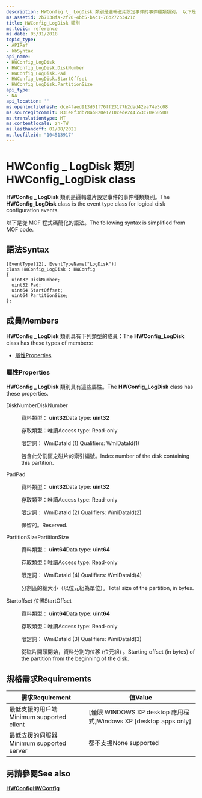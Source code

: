 ```yaml
---
description: HWConfig \_ LogDisk 類別是邏輯磁片設定事件的事件種類類別。 以下是從 MOF 程式碼簡化的語法。
ms.assetid: 2b7038fa-2f20-4bb5-bac1-76b272b3421c
title: HWConfig_LogDisk 類別
ms.topic: reference
ms.date: 05/31/2018
topic_type:
- APIRef
- kbSyntax
api_name:
- HWConfig_LogDisk
- HWConfig_LogDisk.DiskNumber
- HWConfig_LogDisk.Pad
- HWConfig_LogDisk.StartOffset
- HWConfig_LogDisk.PartitionSize
api_type:
- NA
api_location: ''
ms.openlocfilehash: dce4faed913d01f76ff23177b2dad42ea74e5c08
ms.sourcegitcommit: 831e8f3db78ab820e1710cede244553c70e50500
ms.translationtype: MT
ms.contentlocale: zh-TW
ms.lasthandoff: 01/08/2021
ms.locfileid: "104513917"
---
```

# <a name="hwconfig_logdisk-class"></a><span data-ttu-id="b015e-104">HWConfig \_ LogDisk 類別</span><span class="sxs-lookup"><span data-stu-id="b015e-104">HWConfig\_LogDisk class</span></span>

<span data-ttu-id="b015e-105">**HWConfig \_ LogDisk** 類別是邏輯磁片設定事件的事件種類類別。</span><span class="sxs-lookup"><span data-stu-id="b015e-105">The **HWConfig\_LogDisk** class is the event type class for logical disk configuration events.</span></span>

<span data-ttu-id="b015e-106">以下是從 MOF 程式碼簡化的語法。</span><span class="sxs-lookup"><span data-stu-id="b015e-106">The following syntax is simplified from MOF code.</span></span>

## <a name="syntax"></a><span data-ttu-id="b015e-107">語法</span><span class="sxs-lookup"><span data-stu-id="b015e-107">Syntax</span></span>

``` syntax
[EventType(12), EventTypeName("LogDisk")]
class HWConfig_LogDisk : HWConfig
{
  uint32 DiskNumber;
  uint32 Pad;
  uint64 StartOffset;
  uint64 PartitionSize;
};
```

## <a name="members"></a><span data-ttu-id="b015e-108">成員</span><span class="sxs-lookup"><span data-stu-id="b015e-108">Members</span></span>

<span data-ttu-id="b015e-109">**HWConfig \_ LogDisk** 類別具有下列類型的成員：</span><span class="sxs-lookup"><span data-stu-id="b015e-109">The **HWConfig\_LogDisk** class has these types of members:</span></span>

-   [<span data-ttu-id="b015e-110">屬性</span><span class="sxs-lookup"><span data-stu-id="b015e-110">Properties</span></span>](#properties)

### <a name="properties"></a><span data-ttu-id="b015e-111">屬性</span><span class="sxs-lookup"><span data-stu-id="b015e-111">Properties</span></span>

<span data-ttu-id="b015e-112">**HWConfig \_ LogDisk** 類別具有這些屬性。</span><span class="sxs-lookup"><span data-stu-id="b015e-112">The **HWConfig\_LogDisk** class has these properties.</span></span>

<dl> <dt>

<span data-ttu-id="b015e-113">DiskNumber</span><span class="sxs-lookup"><span data-stu-id="b015e-113">DiskNumber</span></span>
</dt> <dd> <dl> <dt>

<span data-ttu-id="b015e-114">資料類型： **uint32**</span><span class="sxs-lookup"><span data-stu-id="b015e-114">Data type: **uint32**</span></span>
</dt> <dt>

<span data-ttu-id="b015e-115">存取類型：唯讀</span><span class="sxs-lookup"><span data-stu-id="b015e-115">Access type: Read-only</span></span>
</dt> <dt>

<span data-ttu-id="b015e-116">限定詞： WmiDataId (1) </span><span class="sxs-lookup"><span data-stu-id="b015e-116">Qualifiers: WmiDataId(1)</span></span>
</dt> </dl>

<span data-ttu-id="b015e-117">包含此分割區之磁片的索引編號。</span><span class="sxs-lookup"><span data-stu-id="b015e-117">Index number of the disk containing this partition.</span></span>

</dd> <dt>

<span data-ttu-id="b015e-118">Pad</span><span class="sxs-lookup"><span data-stu-id="b015e-118">Pad</span></span>
</dt> <dd> <dl> <dt>

<span data-ttu-id="b015e-119">資料類型： **uint32**</span><span class="sxs-lookup"><span data-stu-id="b015e-119">Data type: **uint32**</span></span>
</dt> <dt>

<span data-ttu-id="b015e-120">存取類型：唯讀</span><span class="sxs-lookup"><span data-stu-id="b015e-120">Access type: Read-only</span></span>
</dt> <dt>

<span data-ttu-id="b015e-121">限定詞： WmiDataId (2) </span><span class="sxs-lookup"><span data-stu-id="b015e-121">Qualifiers: WmiDataId(2)</span></span>
</dt> </dl>

<span data-ttu-id="b015e-122">保留的。</span><span class="sxs-lookup"><span data-stu-id="b015e-122">Reserved.</span></span>

</dd> <dt>

<span data-ttu-id="b015e-123">PartitionSize</span><span class="sxs-lookup"><span data-stu-id="b015e-123">PartitionSize</span></span>
</dt> <dd> <dl> <dt>

<span data-ttu-id="b015e-124">資料類型： **uint64**</span><span class="sxs-lookup"><span data-stu-id="b015e-124">Data type: **uint64**</span></span>
</dt> <dt>

<span data-ttu-id="b015e-125">存取類型：唯讀</span><span class="sxs-lookup"><span data-stu-id="b015e-125">Access type: Read-only</span></span>
</dt> <dt>

<span data-ttu-id="b015e-126">限定詞： WmiDataId (4) </span><span class="sxs-lookup"><span data-stu-id="b015e-126">Qualifiers: WmiDataId(4)</span></span>
</dt> </dl>

<span data-ttu-id="b015e-127">分割區的總大小（以位元組為單位）。</span><span class="sxs-lookup"><span data-stu-id="b015e-127">Total size of the partition, in bytes.</span></span>

</dd> <dt>

<span data-ttu-id="b015e-128">Startoffset 位置</span><span class="sxs-lookup"><span data-stu-id="b015e-128">StartOffset</span></span>
</dt> <dd> <dl> <dt>

<span data-ttu-id="b015e-129">資料類型： **uint64**</span><span class="sxs-lookup"><span data-stu-id="b015e-129">Data type: **uint64**</span></span>
</dt> <dt>

<span data-ttu-id="b015e-130">存取類型：唯讀</span><span class="sxs-lookup"><span data-stu-id="b015e-130">Access type: Read-only</span></span>
</dt> <dt>

<span data-ttu-id="b015e-131">限定詞： WmiDataId (3) </span><span class="sxs-lookup"><span data-stu-id="b015e-131">Qualifiers: WmiDataId(3)</span></span>
</dt> </dl>

<span data-ttu-id="b015e-132">從磁片開頭開始，資料分割的位移 (位元組) 。</span><span class="sxs-lookup"><span data-stu-id="b015e-132">Starting offset (in bytes) of the partition from the beginning of the disk.</span></span>

</dd> </dl>

## <a name="requirements"></a><span data-ttu-id="b015e-133">規格需求</span><span class="sxs-lookup"><span data-stu-id="b015e-133">Requirements</span></span>



| <span data-ttu-id="b015e-134">需求</span><span class="sxs-lookup"><span data-stu-id="b015e-134">Requirement</span></span> | <span data-ttu-id="b015e-135">值</span><span class="sxs-lookup"><span data-stu-id="b015e-135">Value</span></span> |
|-------------------------------------|---------------------------------------------|
| <span data-ttu-id="b015e-136">最低支援的用戶端</span><span class="sxs-lookup"><span data-stu-id="b015e-136">Minimum supported client</span></span><br/> | <span data-ttu-id="b015e-137">\[僅限 WINDOWS XP desktop 應用程式\]</span><span class="sxs-lookup"><span data-stu-id="b015e-137">Windows XP \[desktop apps only\]</span></span><br/> |
| <span data-ttu-id="b015e-138">最低支援的伺服器</span><span class="sxs-lookup"><span data-stu-id="b015e-138">Minimum supported server</span></span><br/> | <span data-ttu-id="b015e-139">都不支援</span><span class="sxs-lookup"><span data-stu-id="b015e-139">None supported</span></span><br/>                   |



## <a name="see-also"></a><span data-ttu-id="b015e-140">另請參閱</span><span class="sxs-lookup"><span data-stu-id="b015e-140">See also</span></span>

<dl> <dt>

[<span data-ttu-id="b015e-141">**HWConfig**</span><span class="sxs-lookup"><span data-stu-id="b015e-141">**HWConfig**</span></span>](hwconfig.md)
</dt> </dl>

 

 




